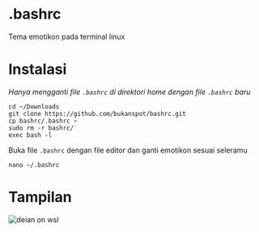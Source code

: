 # .bashrc
Tema emotikon pada terminal linux 
<br>
# Instalasi
*Hanya mengganti file `.bashrc` di direktori home dengan file `.bashrc` baru*<br>
```
cd ~/Downloads
git clone https://github.com/bukanspot/bashrc.git
cp bashrc/.bashrc ~
sudo rm -r bashrc/
exec bash -l
```
Buka file `.bashrc` dengan file editor dan ganti emotikon sesuai seleramu<br>
```
nano ~/.bashrc
```

# Tampilan
![deian on wsl](https://raw.githubusercontent.com/bukanspot/.bashrc/main/terminal-gnome.png)
